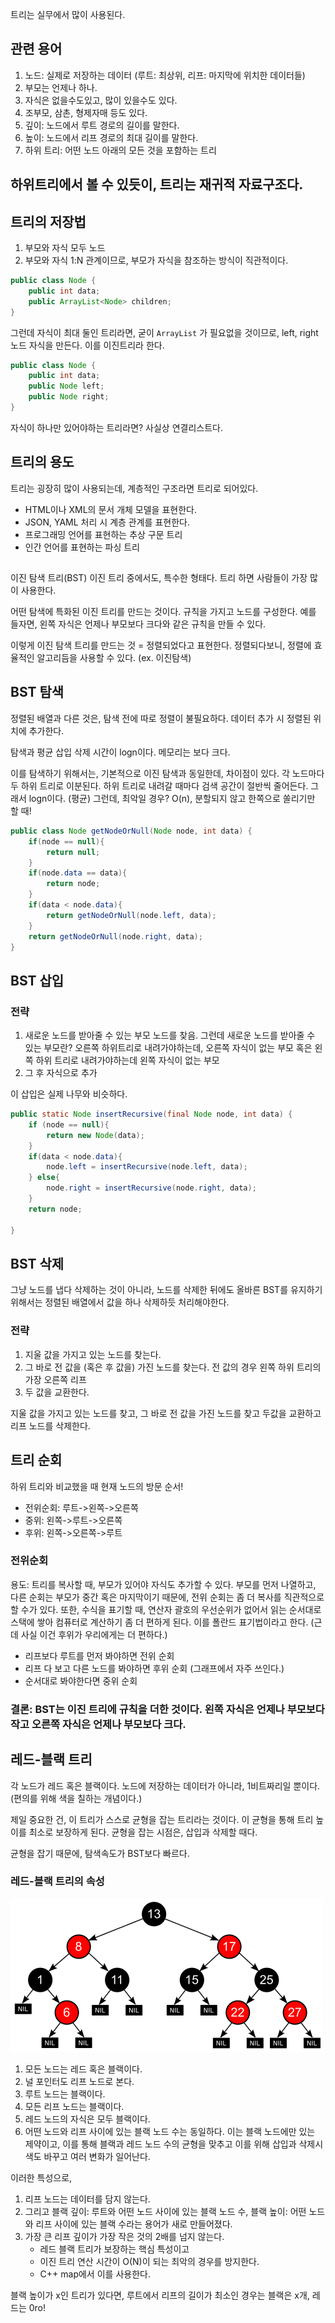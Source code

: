 트리는 실무에서 많이 사용된다. 
## 관련 용어
1. 노드: 실제로 저장하는 데이터 (루트: 최상위, 리프: 마지막에 위치한 데이터들)
2. 부모는 언제나 하나. 
3. 자식은 없을수도있고, 많이 있을수도 있다. 
4. 조부모, 삼촌, 형제자매 등도 있다.
5. 깊이: 노드에서 루트 경로의 길이를 말한다.
6. 높이: 노드에서 리프 경로의 최대 길이를 말한다. 
7. 하위 트리: 어떤 노드 아래의 모든 것을 포함하는 트리

## 하위트리에서 볼 수 있듯이, 트리는 재귀적 자료구조다.

## 트리의 저장법
1. 부모와 자식 모두 노드
2. 부모와 자식 1:N 관계이므로, 부모가 자식을 참조하는 방식이 직관적이다.
```java
public class Node {
    public int data;
    public ArrayList<Node> children;
}
```

그런데 자식이 최대 둘인 트리라면, 굳이 `ArrayList` 가 필요없을 것이므로, left, right 노드 자식을 만든다. 이를 이진트리라 한다.

```java
public class Node {
    public int data;
    public Node left;
    public Node right;
}
```
자식이 하나만 있어야하는 트리라면? 사실상 연결리스트다. 

## 트리의 용도
트리는 굉장히 많이 사용되는데, 계층적인 구조라면 트리로 되어있다.
- HTML이나 XML의 문서 개체 모델을 표현한다. 
- JSON, YAML 처리 시 계층 관계를 표현한다.
- 프로그래밍 언어를 표현하는 추상 구문 트리
- 인간 언어를 표현하는 파싱 트리

## 
이진 탐색 트리(BST)
이진 트리 중에서도, 특수한 형태다. 
트리 하면 사람들이 가장 많이 사용한다. 

어떤 탐색에 특화된 이진 트리를 만드는 것이다. 규칙을 가지고 노드를 구성한다. 
예를 들자면, 왼쪽 자식은 언제나 부모보다 크다와 같은 규칙을 만들 수 있다. 

이렇게 이진 탐색 트리를 만드는 것 = 정렬되었다고 표현한다. 
정렬되다보니, 정렬에 효율적인 알고리듬을 사용할 수 있다. (ex. 이진탐색)

## BST 탐색

정렬된 배열과 다른 것은, 탐색 전에 따로 정렬이 불필요하다. 
데이터 추가 시 정렬된 위치에 추가한다. 

탐색과 평균 삽입 삭제 시간이 logn이다. 
메모리는 보다 크다. 

이를 탐색하기 위해서는, 기본적으로 이진 탐색과 동일한데, 차이점이 있다. 각 노드마다 두 하위 트리로 이분된다. 
하위 트리로 내려갈 때마다 검색 공간이 절반씩 줄어든다. 그래서 logn이다. (평균) 그런데, 최악일 경우? O(n), 분할되지 않고 한쪽으로 쏠리기만 할 때! 

```java
public class Node getNodeOrNull(Node node, int data) {
    if(node == null){
        return null;
    }
    if(node.data == data){
        return node;
    }
    if(data < node.data){
        return getNodeOrNull(node.left, data);
    }
    return getNodeOrNull(node.right, data);
}
```

## BST 삽입
### 전략
1. 새로운 노드를 받아줄 수 있는 부모 노드를 찾음. 그런데 새로운 노드를 받아줄 수 있는 부모란? 오른쪽 하위트리로 내려가야하는데, 오른쪽 자식이 없는 부모 혹은 왼쪽 하위 트리로 내려가야하는데 왼쪽 자식이 없는 부모
2. 그 후 자식으로 추가

이 삽입은 실제 나무와 비슷하다. 
```java
public static Node insertRecursive(final Node node, int data) {
    if (node == null){
        return new Node(data);
    }
    if(data < node.data){
        node.left = insertRecursive(node.left, data);
    } else{
        node.right = insertRecursive(node.right, data);
    }
    return node;

}
```

## BST 삭제
그냥 노드를 냅다 삭제하는 것이 아니라, 노드를 삭제한 뒤에도 올바른 BST를 유지하기 위해서는 정렬된 배열에서 값을 하나 삭제하듯 처리해야한다. 

### 전략
1. 지울 값을 가지고 있는 노드를 찾는다.
2. 그 바로 전 값을 (혹은 후 값을) 가진 노드를 찾는다. 전 값의 경우 왼쪽 하위 트리의 가장 오른쪽 리프
3. 두 값을 교환한다. 

지울 값을 가지고 있는 노드를 찾고, 그 바로 전 값을 가진 노드를 찾고 두값을 교환하고 리프 노드를 삭제한다. 

## 트리 순회
하위 트리와 비교했을 때 현재 노드의 방문 순서! 
- 전위순회: 루트->왼쪽->오른쪽
- 중위: 왼쪽->루트->오른쪽
- 후위: 왼쪽->오른쪽->루트

### 전위순회
용도: 트리를 복사할 때, 부모가 있어야 자식도 추가할 수 있다. 부모를 먼저 나열하고, 다른 순회는 부모가 중간 혹은 마지막이기 때문에, 전위 순회는 좀 더 복사를 직관적으로 할 수가 있다.
또한, 수식을 표기할 때, 연산자 괄호의 우선순위가 없어서 읽는 순서대로 스택에 쌓아 컴퓨터로 계산하기 좀 더 편하게 된다. 이를 폴란드 표기법이라고 한다. 
(근데 사실 이건 후위가 우리에게는 더 편하다.)

- 리프보다 루트를 먼저 봐야하면 전위 순회
- 리프 다 보고 다른 노드를 봐야하면 후위 순회 (그래프에서 자주 쓰인다.)
- 순서대로 봐야한다면 중위 순회

### 결론: BST는 이진 트리에 규칙을 더한 것이다. 왼쪽 자식은 언제나 부모보다 작고 오른쪽 자식은 언제나 부모보다 크다.

## 레드-블랙 트리
각 노드가 레드 혹은 블랙이다. 노드에 저장하는 데이터가 아니라, 1비트짜리일 뿐이다. (편의를 위해 색을 칠하는 개념이다.)

제일 중요한 건, 이 트리가 스스로 균형을 잡는 트리라는 것이다. 
이 균형을 통해 트리 높이를 최소로 보장하게 된다. 균형을 잡는 시점은, 삽입과 삭제할 때다. 

균형을 잡기 때문에, 탐색속도가 BST보다 빠르다.

### 레드-블랙 트리의 속성

![레드블랙트리](image.png)

1. 모든 노드는 레드 혹은 블랙이다.
2. 널 포인터도 리프 노드로 본다.
3. 루트 노드는 블랙이다. 
4. 모든 리프 노드는 블랙이다.
5. 레드 노드의 자식은 모두 블랙이다.
6. 어떤 노드와 리프 사이에 있는 블랙 노드 수는 동일하다. 이는 블랙 노드에만 있는 제약이고, 이를 통해 블랙과 레드 노드 수의 균형을 맞추고 이를 위해 삽입과 삭제시 색도 바꾸고 여러 변화가 일어난다. 

이러한 특성으로, 
1. 리프 노드는 데이터를 담지 않는다. 
2. 그리고 블랙 깊이: 루트와 어떤 노드 사이에 있는 블랙 노드 수, 블랙 높이: 어떤 노드와 리프 사이에 있는 블랙 수라는 용어가 새로 만들어졌다. 
3. 가장 큰 리프 깊이가 가장 작은 것의 2배를 넘지 않는다. 
    - 레드 블랙 트리가 보장하는 핵심 특성이고
    - 이진 트리 연산 시간이 O(N)이 되는 최악의 경우를 방지한다. 
    - C++ map에서 이를 사용한다. 


블랙 높이가 x인 트리가 있다면, 루트에서 리프의 길이가 최소인 경우는 블랙은 x개, 레드는 0ro! 

